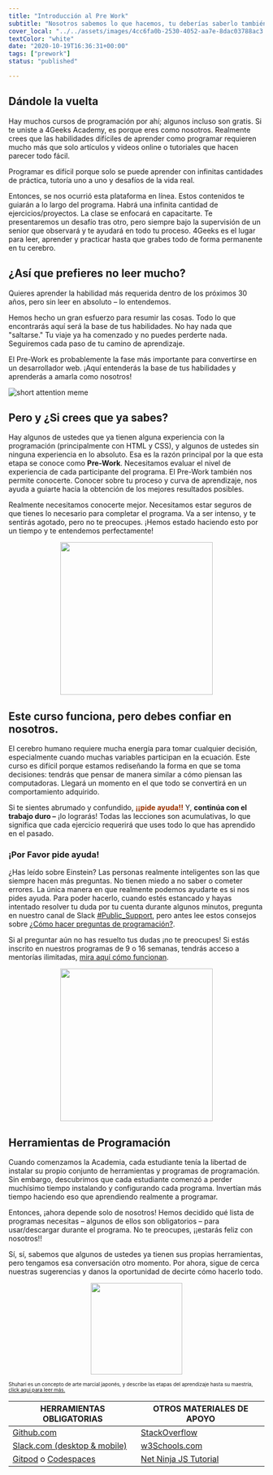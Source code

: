 ```yaml
---
title: "Introducción al Pre Work"
subtitle: "Nosotros sabemos lo que hacemos, tu deberías saberlo también.  Conoce el proceso que hemos pulido para que puedas aprender 2 años de contenido en unas pocas semanas."
cover_local: "../../assets/images/4cc6fa0b-2530-4052-aa7e-8dac03788ac3.png"
textColor: "white"
date: "2020-10-19T16:36:31+00:00"
tags: ["prework"]
status: "published"

---
```


## Dándole la vuelta


Hay muchos cursos de programación por ahí; algunos incluso son gratis.  Si te uniste a 4Geeks Academy, es porque eres como nosotros.  Realmente crees que las habilidades difíciles de aprender como programar requieren mucho más que solo artículos y videos online o tutoriales que hacen parecer todo fácil.

Programar es difícil porque solo se puede aprender con infinitas cantidades de práctica, tutoría uno a uno y desafíos de la vida real.

Entonces, se nos ocurrió esta plataforma en línea. Estos contenidos te guiarán a lo largo del programa. Habrá una infinita cantidad de ejercicios/proyectos. La clase se enfocará en capacitarte. Te presentaremos un desafío tras otro, pero siempre bajo la supervisión de un senior que observará y te ayudará en todo tu proceso. 4Geeks es el lugar para leer, aprender y practicar hasta que grabes todo de forma permanente en tu cerebro.

## ¿Así que prefieres no leer mucho?

Quieres aprender la habilidad más requerida dentro de los próximos 30 años, pero sin leer en absoluto – lo entendemos.

Hemos hecho un gran esfuerzo para resumir las cosas. Todo lo que encontrarás aquí será la base de tus habilidades.  No hay nada que "saltarse."  Tu viaje ya ha comenzado y no puedes perderte nada.  Seguiremos cada paso de tu camino de aprendizaje.  

El Pre-Work es probablemente la fase más importante para convertirse en un desarrollador web.  ¡Aquí entenderás la base de tus habilidades y aprenderás a amarla como nosotros!

![short attention meme](https://github.com/breatheco-de/content/blob/master/src/assets/images/angry-baby.jpeg?raw=true)

## Pero y ¿Si crees que ya sabes?

Hay algunos de ustedes que ya tienen alguna experiencia con la programación (principalmente con HTML y CSS), y algunos de ustedes sin ninguna experiencia en lo absoluto.  Esa es la razón principal por la que esta etapa se conoce como **Pre-Work**.  Necesitamos evaluar el nivel de experiencia de cada participante del programa.  El Pre-Work también nos permite conocerte. Conocer sobre tu proceso y curva de aprendizaje, nos ayuda a guiarte hacia la obtención de los mejores resultados posibles.

Realmente necesitamos conocerte mejor.  Necesitamos estar seguros de que tienes lo necesario para completar el programa.  Va a ser intenso, y te sentirás agotado, pero no te preocupes. ¡Hemos estado haciendo esto por un tiempo y te entendemos perfectamente!

<p style="text-align:center">
    <img class="my-class" src="https://github.com/breatheco-de/content/blob/master/src/assets/images/bd90ba64-ded5-4fb2-b23f-7d297125e3a5.jpeg?raw=true" width="300">
</p>

## Este curso funciona, pero debes confiar en nosotros.

El cerebro humano requiere mucha energía para tomar cualquier decisión, especialmente cuando muchas variables participan en la ecuación.  Este curso es difícil porque estamos rediseñando la forma en que se toma decisiones: tendrás que pensar de manera similar a cómo piensan las computadoras.  Llegará un momento en el que todo se convertirá en un comportamiento adquirido.

Si te sientes abrumado y confundido, <span style="color:#993300">**¡¡pide ayuda!!**</span> Y, **continúa con el trabajo duro –** ¡lo lograrás!  Todas las lecciones son acumulativas, lo que significa que cada ejercicio requerirá que uses todo lo que has aprendido en el pasado.

### ¡Por Favor pide ayuda!

¿Has leído sobre Einstein?  Las personas realmente inteligentes son las que siempre hacen más preguntas. No tienen miedo a no saber o cometer errores. La única manera en que realmente podemos ayudarte es si nos pides ayuda. Para poder hacerlo, cuando estés estancado y hayas intentado resolver tu duda por tu cuenta durante algunos minutos, pregunta en nuestro canal de Slack [#Public_Support](https://4geeksacademy.slack.com/archives/CAZ9W99U4), pero antes lee estos consejos sobre [¿Cómo hacer preguntas de programación?](https://4geeks.com/es/how-to/como-hacer-preguntas-de-programacion). 

Si al preguntar aún no has resuelto tus dudas ¡no te preocupes! Si estás inscrito en nuestros programas de 9 o 16 semanas, tendrás acceso a mentorías ilimitadas, [mira aquí cómo funcionan](https://storage.cloud.google.com/4geeks-academy-website/syllabus/madrid-spain/madrid-infografia-mentorias.pdf).

<p style="text-align:center">
    <img class="my-class" src="https://github.com/breatheco-de/content/blob/master/src/assets/images/5f5f59bc-9efa-4ee9-bce6-6af9eedb4738.jpeg?raw=true" width="300">
</p>

## Herramientas de Programación

Cuando comenzamos la Academia, cada estudiante tenía la libertad de instalar su propio conjunto de herramientas y programas de programación. Sin embargo, descubrimos que cada estudiante comenzó a perder muchísimo tiempo instalando y configurando cada programa.  Invertían más tiempo haciendo eso que aprendiendo realmente a programar.

Entonces, ¡ahora depende solo de nosotros! Hemos decidido qué lista de programas necesitas – algunos de ellos son obligatorios – para usar/descargar durante el programa. No te preocupes, ¡¡estarás feliz con nosotros!!

Sí, sí, sabemos que algunos de ustedes ya tienen sus propias herramientas, pero tengamos esa conversación otro momento.  Por ahora, sigue de cerca nuestras sugerencias y danos la oportunidad de decirte cómo hacerlo todo. 

<p style="text-align:center">
    <img class="my-class" src="https://github.com/breatheco-de/content/blob/master/src/assets/images/59bf0e4e-f5cf-410c-b2bc-fdc7472e7cdc.jpeg?raw=true" width="180">
</p>

<sub><sup>Shuhari es un concepto de arte marcial japonés, y describe las etapas del aprendizaje hasta su maestría, [click aqui para leer más.](https://es.wikipedia.org/wiki/Shuhari)</sup></sub>



| HERRAMIENTAS OBLIGATORIAS                                 | OTROS MATERIALES DE APOYO  |
| --------------------------------------------------------  | ------------------------  |
| [Github.com](https://github.com)                          | [StackOverflow](https://stackoverflow.com) |
| [Slack.com (desktop & mobile)](4geeksacademy.slack.com)   | [w3Schools.com](https://w3schools.com) |
| [Gitpod](https://gitpod.io/) o [Codespaces](https://github.com/features/codespaces) | [Net Ninja JS Tutorial](https://www.youtube.com/watch?v=qoSksQ4s_hg) |

